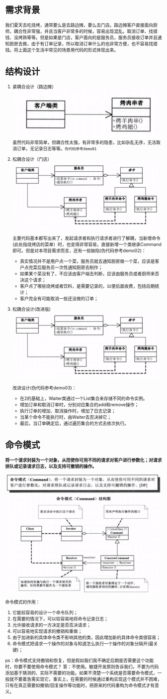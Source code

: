 # 需求背景
我们夏天去吃烧烤，通常要么是去路边摊，要么去门店。路边摊客户直接面向厨师，耦合性非常强，并且当客户非常多的时候，容易出现混乱。取消订单、找错钱、没烤熟等等。但是如果是门店，客户面向的是服务员，服务员接收订单并且通知厨房去做，由于有订单记录，所以取消订单什么的也非常方便，也不容易找错钱。将上面这个生活中常见的场景用代码的形式体现出来。

# 结构设计
1. 紧耦合设计（路边摊）
![路边摊](images/01.png)
虽然代码非常简单，但耦合性太强，有非常多的隐患，比如杂乱无序，无法取消订单，无记录日志等等。`伪代码参考demo01`
    
2. 松耦合设计（门店）
![烧烤店](images/02.png)

    主要代码基本都写出来了，发起请求者和执行请求者进行了解耦，当新增命令(此处指烧烤店的菜单）时，也变得非常容易，直接新增一个类继承Command即可。但是对本项目需求而言，还有一些缺陷(伪代码参考demo02)：

     + 真实情况并不是用户点一个菜，服务员就去通知厨房做一个菜，应该是客户点完菜后服务员一次性通知厨房去制作；
     + 如果某个菜没有了，不应该由客户端去判断，应该由服务员或者厨师来否决这个请求；
     + 客户点了哪些烧烤或者饮料，是需要记录的，以便后面收费，包括后期统计；
     + 客户完全有可能取消一些还没做的订单；
    
3. 松耦合设计(改进版)
 ![烧烤店](images/02.png)
 
    改进设计(伪代码参考demo03)：
    + 在2的基础上，Waiter类通过一个List集合来存储不同的命令实例。
    + 增加订单和取消订单时，分别对应集合的add和remove操作；
    + 执行订单的增加、取消操作时，增加了日志记录；
    + 当某个命令不能执行时，由Waiter去否决掉它；
    + 最后，当订单确定后，通过遍历集合的方式去依次执行。
     
# 命令模式
**将一个请求封装为一个对象，从而使你可用不同的请求对客户进行参数化；对请求排队或记录请求日志，以及支持可撤销的操作。**

![命令模式](images/03.png)

命令模式的作用：
1. 它能较容易的设计一个命令队列；
2. 在需要的情况下，可以较容易地将命令记录日志；
3. 允许接收请求的一方决定是否否决请求；
4. 可以容易地实现请求的撤销和重做；
5. 由于加进新的具体命令类不影响其他的类，因此增加新的具体命令类很容易；
6. 命令模式把请求一个操作的对象与知道怎么执行一个操作的对象分隔开(最关键)；

ps：命令模式支持撤销和恢复，但是假如我们我不确定后期是否需要这个功能时，你要不要使用命令模式？
答：不使用。敏捷开发原则告诉我们，不要为代码添加基于猜测的、实际不需要的功能。如果不清楚一个系统是否需要命令模式，一般就不要着急需实现它，事实上，在需要的时候通过重构实现这个模式并不困难，只有在真正需要如撤销/回复操作等功能时，把原来的代码重构为命令模式才有意义。
